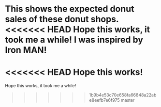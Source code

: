This shows the expected donut sales of these donut shops.
<<<<<<< HEAD
Hope this works, it took me a while!
I was inspired by Iron MAN!
=======
<<<<<<< HEAD
Hope this works!
=======
Hope this works, it took me a while!
>>>>>>> 1b9b4e53c70e658fa66848a22abe8eefb7e6f975
>>>>>>> master
